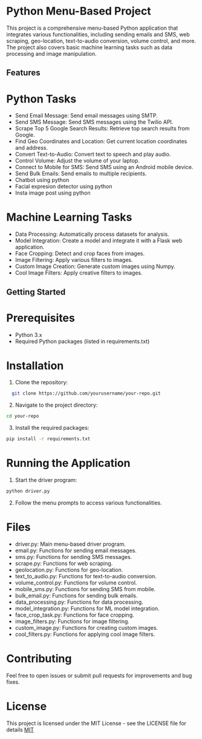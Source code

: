 # Python Menu-Based Project
This project is a comprehensive menu-based Python application that integrates various functionalities, including sending emails and SMS, web scraping, geo-location, text-to-audio conversion, volume control, and more. The project also covers basic machine learning tasks such as data processing and image manipulation.
## Features
# Python Tasks

- Send Email Message: Send email messages using SMTP.
- Send SMS Message: Send SMS messages using the Twilio API.
- Scrape Top 5 Google Search Results: Retrieve top search results from Google.
- Find Geo Coordinates and Location: Get current location coordinates and address.
- Convert Text-to-Audio: Convert text to speech and play audio.
- Control Volume: Adjust the volume of your laptop.
- Connect to Mobile for SMS: Send SMS using an Android mobile device.
- Send Bulk Emails: Send emails to multiple recipients.
- Chatbot using python
- Facial expresion detector using python
- Insta image post using python
# Machine Learning Tasks

- Data Processing: Automatically process datasets for analysis.
- Model Integration: Create a model and integrate it with a Flask web application.
- Face Cropping: Detect and crop faces from images.
- Image Filtering: Apply various filters to images.
- Custom Image Creation: Generate custom images using Numpy.
- Cool Image Filters: Apply creative filters to images.
## Getting Started
# Prerequisites
- Python 3.x
- Required Python packages (listed in requirements.txt)
# Installation
1. Clone the repository:

```bash
  git clone https://github.com/yourusername/your-repo.git
```
2. Navigate to the project directory:

```bash
cd your-repo
```
3. Install the required packages:

```bash
pip install -r requirements.txt
```
# Running the Application
1. Start the driver program:

```bash
python driver.py
```
2. Follow the menu prompts to access various functionalities.
# Files
- driver.py: Main menu-based driver program.
- email.py: Functions for sending email messages.
- sms.py: Functions for sending SMS messages.
- scrape.py: Functions for web scraping.
- geolocation.py: Functions for geo-location.
- text_to_audio.py: Functions for text-to-audio conversion.
- volume_control.py: Functions for volume control.
- mobile_sms.py: Functions for sending SMS from mobile.
- bulk_email.py: Functions for sending bulk emails.
- data_processing.py: Functions for data processing.
- model_integration.py: Functions for ML model integration.
- face_crop_task.py: Functions for face cropping.
- image_filters.py: Functions for image filtering.
- custom_image.py: Functions for creating custom images.
- cool_filters.py: Functions for applying cool image filters.
# Contributing
Feel free to open issues or submit pull requests for improvements and bug fixes.

# License
This project is licensed under the MIT License - see the LICENSE file for details
[MIT](https://choosealicense.com/licenses/mit/)

